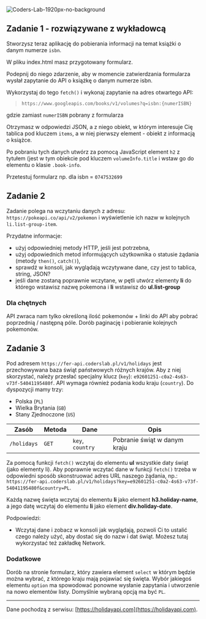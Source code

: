 ![Coders-Lab-1920px-no-background](https://user-images.githubusercontent.com/30623667/104709387-2b7ac180-571f-11eb-9b94-517aa6d501c9.png)



## Zadanie 1 - rozwiązywane z wykładowcą




Stworzysz teraz aplikację do pobierania informacji na temat książki o danym numerze `isbn`.

W pliku index.html masz przygotowany formularz.

Podepnij do niego zdarzenie, aby w momencie zatwierdzania formularza wysłał zapytanie do API o książkę o danym numerze isbn.

Wykorzystaj do tego `fetch()` i wykonaj zapytanie na adres otwartego API:
 > `https://www.googleapis.com/books/v1/volumes?q=isbn:{numerISBN}`

gdzie zamiast `numerISBN` pobrany z formularza

Otrzymasz w odpowiedzi JSON, a z niego obiekt, w którym interesuje Cię tablica pod kluczem `items`, a w niej pierwszy element - obiekt z informacją o książce.

Po pobraniu tych danych utwórz za pomocą JavaScript element `h2` z tytułem (jest w tym obiekcie pod kluczem `volumeInfo.title` i wstaw go do elementu o klasie `.book-info`.


Przetestuj formularz np. dla isbn = `0747532699`




## Zadanie 2 




Zadanie polega na wczytaniu danych z adresu: `https://pokeapi.co/api/v2/pokemon` i wyświetlenie ich nazw w kolejnych `li.list-group-item`.

Przydatne informacje:
* użyj odpowiedniej metody HTTP, jeśli jest potrzebna,
* użyj odpowiednich metod informujących użytkownika o statusie żądania (metody ```then()```, ```catch()```),
* sprawdź w konsoli, jak wyglądają wczytywane dane, czy jest to tablica, string, JSON?
* jeśli dane zostaną poprawnie wczytane, w pętli utwórz elementy **li** do którego wstawisz nazwę pokemona i **li** wstawisz do **ul.list-group** 


### Dla chętnych

API zwraca nam tylko określoną ilość pokemonów + linki do API aby pobrać poprzednią / następną póle.
Dorób paginację i pobieranie kolejnych pokemonów. 



## Zadanie 3



Pod adresem `https://fer-api.coderslab.pl/v1/holidays` jest przechowywana baza świąt państwowych różnych krajów.
Aby z niej skorzystać, należy przesłać specjalny klucz (`key`): `e92601251-c0a2-4s63-v73f-54041195480f`. 
API wymaga również podania kodu kraju (`country`). Do dyspozycji mamy trzy: 

- Polska (`PL`)
- Wielka Brytania (`GB`)
- Stany Zjednoczone (`US`)

| Zasób | Metoda | Dane | Opis |
| ----- | ------ | ---- | ---- |
| `/holidays` | `GET` | `key`, `country` | Pobranie świąt w danym kraju |
                       

Za pomocą funkcji ```fetch()``` wczytaj do elementu **ul** wszystkie daty świąt (jako elementy li).
Aby poprawnie wczytać dane w funkcji ```fetch()``` trzeba w odpowiedni sposób skonstruować adres URL naszego żądania, np.: `https://fer-api.coderslab.pl/v1/holidays?key=e92601251-c0a2-4s63-v73f-54041195480f&country=PL`.

Każdą nazwę święta wczytaj do elementu **li** jako element **h3.holiday-name**, a jego datę wczytaj do elementu **li** jako element **div.holiday-date**.

Podpowiedzi:
* Wczytaj dane i zobacz w konsoli jak wyglądają, pozwoli Ci to ustalić czego należy użyć, aby dostać się do nazw i dat świąt. Możesz tutaj wykorzystać też zakładkę Network.


### Dodatkowe

Dorób na stronie formularz, który zawiera element `select` w którym będzie można wybrać, z którego kraju mają pojawiać się święta. 
Wybór jakiegoś elementu `option` ma spowodować ponowne wysłanie zapytania i utworzenie na nowo elementów listy. 
Domyślnie wybraną opcją ma być `PL`.

---
Dane pochodzą z serwisu: [https://holidayapi.com](https://holidayapi.com).